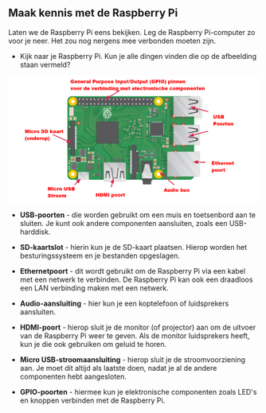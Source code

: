 ## Maak kennis met de Raspberry Pi

Laten we de Raspberry Pi eens bekijken. Leg de Raspberry Pi-computer zo voor je neer. Het zou nog nergens mee verbonden moeten zijn.

+ Kijk naar je Raspberry Pi. Kun je alle dingen vinden die op de afbeelding staan vermeld?

![screenshot](images/pi-labelled-names.png)

+ **USB-poorten** - die worden gebruikt om een ​​muis en toetsenbord aan te sluiten. Je kunt ook andere componenten aansluiten, zoals een USB-harddisk.

+ **SD-kaartslot** - hierin kun je de SD-kaart plaatsen. Hierop worden het besturingssysteem en je bestanden opgeslagen.

+ **Ethernetpoort** - dit wordt gebruikt om de Raspberry Pi via een kabel met een netwerk te verbinden. De Raspberry Pi kan ook een draadloos een LAN verbinding maken met een netwerk.

+ **Audio-aansluiting** - hier kun je een koptelefoon of luidsprekers aansluiten.

+ **HDMI-poort** - hierop sluit je de monitor (of projector) aan om de uitvoer van de Raspberry Pi weer te geven. Als de monitor luidsprekers heeft, kun je die ook gebruiken om geluid te horen.

+ **Micro USB-stroomaansluiting** - hierop sluit je de stroomvoorziening aan. Je moet dit altijd als laatste doen, nadat je al de andere componenten hebt aangesloten.

+ **GPIO-poorten** - hiermee kun je elektronische componenten zoals LED's en knoppen verbinden met de Raspberry Pi.